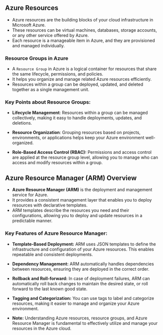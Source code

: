 Azure Resources
-----------------

* Azure resources are the building blocks of your cloud infrastructure in Microsoft Azure. 
* These resources can be virtual machines, databases, storage accounts, or any other service offered by Azure. 
* Each resource is a manageable item in Azure, and they are provisioned and managed individually.

### Resource Groups in Azure

* A `Resource Group` in Azure is a logical container for resources that share the same lifecycle, permissions, and policies. 
* It helps you organize and manage related Azure resources efficiently. 
* Resources within a group can be deployed, updated, and deleted together as a single management unit.

### Key Points about Resource Groups:

* **Lifecycle Management**: Resources within a group can be managed collectively, making it easy to handle deployments, updates, and deletions.

* **Resource Organization**: Grouping resources based on projects, environments, or applications helps keep your Azure environment well-organized.

* **Role-Based Access Control (RBAC):** Permissions and access control are applied at the resource group level, allowing you to manage who can access and modify resources within a group.

Azure Resource Manager (ARM) Overview
-------------------------------------------

* **Azure Resource Manager (ARM)** is the deployment and management service for Azure. 
* It provides a consistent management layer that enables you to deploy resources with declarative templates. 
* ARM templates describe the resources you need and their configurations, allowing you to deploy and update resources in a predictable manner.

### Key Features of Azure Resource Manager:

* **Template-Based Deployment:** ARM uses JSON templates to define the infrastructure and configuration of your Azure resources. This enables repeatable and consistent deployments.

* **Dependency Management:** ARM automatically handles dependencies between resources, ensuring they are deployed in the correct order.

* **Rollback and Roll-forward:** In case of deployment failures, ARM can automatically roll back changes to maintain the desired state, or roll forward to the last known good state.

* **Tagging and Categorization:** You can use tags to label and categorize resources, making it easier to manage and organize your Azure environment.

* **Note:** Understanding Azure resources, resource groups, and Azure Resource Manager is fundamental to effectively utilize and manage your resources in the Azure cloud.